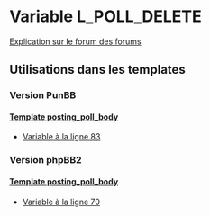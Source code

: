 # Variable L_POLL_DELETE
[Explication sur le forum des forums](http://forum.forumactif.com/t294113-listing-des-variables#L_POLL_DELETE)
## Utilisations dans les templates
### Version PunBB
#### [Template posting_poll_body](punbb/posting_poll_body.md)
* [Variable à la ligne 83](../punbb/posting_poll_body.tpl#L83)
### Version phpBB2
#### [Template posting_poll_body](subsilver/posting_poll_body.md)
* [Variable à la ligne 70](../subsilver/posting_poll_body.tpl#L70)
